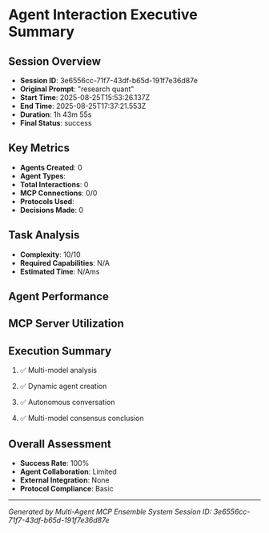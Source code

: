 # Agent Interaction Executive Summary

## Session Overview
- **Session ID**: 3e6556cc-71f7-43df-b65d-191f7e36d87e
- **Original Prompt**: "research quant"
- **Start Time**: 2025-08-25T15:53:26.137Z
- **End Time**: 2025-08-25T17:37:21.553Z
- **Duration**: 1h 43m 55s
- **Final Status**: success

## Key Metrics
- **Agents Created**: 0
- **Agent Types**: 
- **Total Interactions**: 0
- **MCP Connections**: 0/0
- **Protocols Used**: 
- **Decisions Made**: 0

## Task Analysis
- **Complexity**: 10/10
- **Required Capabilities**: N/A
- **Estimated Time**: N/Ams

## Agent Performance


## MCP Server Utilization


## Execution Summary

1. ✅ Multi-model analysis

2. ✅ Dynamic agent creation

3. ✅ Autonomous conversation

4. ✅ Multi-model consensus conclusion


## Overall Assessment
- **Success Rate**: 100%
- **Agent Collaboration**: Limited
- **External Integration**: None
- **Protocol Compliance**: Basic

---
*Generated by Multi-Agent MCP Ensemble System*
*Session ID: 3e6556cc-71f7-43df-b65d-191f7e36d87e*
